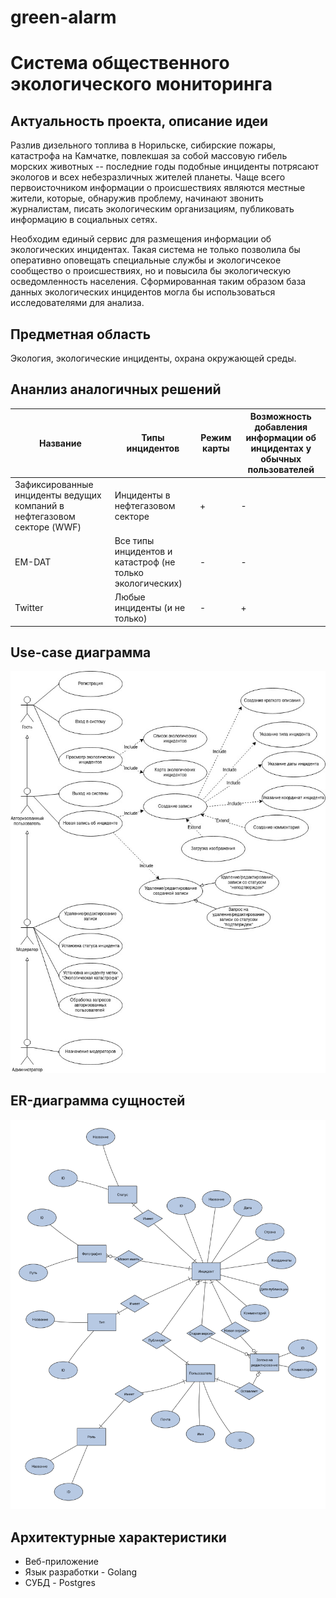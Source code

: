 # green-alarm
# Система общественного экологического мониторинга

## Актуальность проекта, описание идеи
Разлив дизельного топлива в Норильске, сибирские пожары, катастрофа на Камчатке, повлекшая за собой массовую гибель морских животных -- последние годы подобные инциденты потрясают экологов и всех небезразличных жителей планеты. Чаще всего первоисточником информации о происшествиях являются местные жители, которые, обнаружив проблему, начинают звонить журналистам, писать экологическим организациям, публиковать информацию в социальных сетях.  

Необходим единый сервис для размещения информации об экологических инцидентах. Такая система не только позволила бы оперативно оповещать специальные службы и экологичсекое сообщество о происшествиях, но и повысила бы экологическую осведомленность населения. Сформированная таким образом база данных экологических инцидентов могла бы использоваться исследователями для анализа. 

## Предметная область
Экология, экологические инциденты, охрана окружающей среды.

## Ананлиз аналогичных решений
| Название                                                                | Типы инцидентов                                           | Режим карты | Возможность добавления информации об инцидентах у обычных пользователей |
|-------------------------------------------------------------------------|-----------------------------------------------------------|-------------|-------------------------------------------------------------------------|
| Зафиксированные инциденты ведущих компаний в нефтегазовом секторе (WWF) | Инциденты в нефтегазовом секторе                          | +           | -                                                                       |
| EM-DAT                                                                  | Все типы инцидентов и катастроф (не только экологических) | -           | -                                                                       |
| Twitter                                                                 | Любые инциденты (и не только)                                          | -           | +                                                                       |
## Use-case диаграмма
![Use-case диаграмма](https://github.com/ekaterinamzr/green-alarm/blob/main/doc/img/usecase.jpg)

## ER-диаграмма сущностей
![ER-диаграмма сущностей](https://github.com/ekaterinamzr/green-alarm/blob/main/doc/img/er.svg)

## Архитектурные характеристики
* Веб-приложение
* Язык разработки - Golang
* СУБД - Postgres
